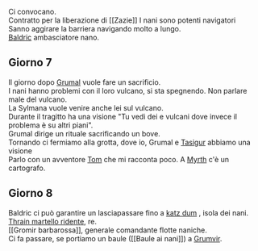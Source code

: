 Ci convocano.  
Contratto per la liberazione di [[Zazie]]
I nani sono potenti navigatori  
Sanno aggirare la barriera navigando molto a lungo.  
[Baldric](app://obsidian.md/Baldric) ambasciatore nano.

## Giorno 7

Il giorno dopo [Grumal](app://obsidian.md/Grumal) vuole fare un sacrificio.  
I nani hanno problemi con il loro vulcano, si sta spegnendo. Non parlare male del vulcano.  
La Sylmana vuole venire anche lei sul vulcano.  
Durante il tragitto ha una visione "Tu vedi dei e vulcani dove invece il problema è su altri piani".  
Grumal dirige un rituale sacrificando un bove.  
Tornando ci fermiamo alla grotta, dove io, Grumal e [Tasigur](app://obsidian.md/Tasigur) abbiamo una visione  
Parlo con un avventore [Tom](app://obsidian.md/Tom) che mi racconta poco. A [Myrth](app://obsidian.md/Myrth) c'è un cartografo.

## Giorno 8

Baldric ci può garantire un lasciapassare fino a [katz dum](app://obsidian.md/katz%20dum) , isola dei nani.  
[Thrain martello ridente](app://obsidian.md/Thrain%20martello%20ridente), re.  
[[Gromir barbarossa]], generale comandante flotte naniche.  
Ci fa passare, se portiamo un baule ([[Baule ai nani]]) a  [Grumvir](app://obsidian.md/Grumvir).